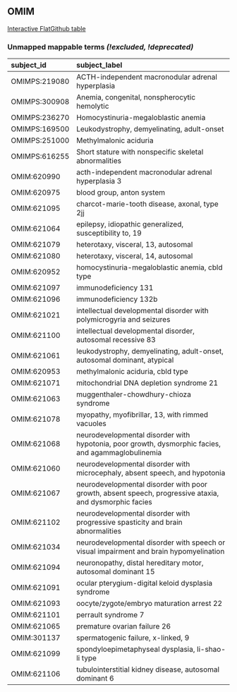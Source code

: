## OMIM
[Interactive FlatGithub table](https://flatgithub.com/monarch-initiative/mondo-ingest?filename=src/ontology/reports/omim_mapping_status.tsv)

### Unmapped mappable terms _(!excluded, !deprecated)_
| subject_id    | subject_label                                                                                          |
|:--------------|:-------------------------------------------------------------------------------------------------------|
| OMIMPS:219080 | ACTH-independent macronodular adrenal hyperplasia                                                      |
| OMIMPS:300908 | Anemia, congenital, nonspherocytic hemolytic                                                           |
| OMIMPS:236270 | Homocystinuria-megaloblastic anemia                                                                    |
| OMIMPS:169500 | Leukodystrophy, demyelinating, adult-onset                                                             |
| OMIMPS:251000 | Methylmalonic aciduria                                                                                 |
| OMIMPS:616255 | Short stature with nonspecific skeletal abnormalities                                                  |
| OMIM:620990   | acth-independent macronodular adrenal hyperplasia 3                                                    |
| OMIM:620975   | blood group, anton system                                                                              |
| OMIM:621095   | charcot-marie-tooth disease, axonal, type 2jj                                                          |
| OMIM:621064   | epilepsy, idiopathic generalized, susceptibility to, 19                                                |
| OMIM:621079   | heterotaxy, visceral, 13, autosomal                                                                    |
| OMIM:621080   | heterotaxy, visceral, 14, autosomal                                                                    |
| OMIM:620952   | homocystinuria-megaloblastic anemia, cbld type                                                         |
| OMIM:621097   | immunodeficiency 131                                                                                   |
| OMIM:621096   | immunodeficiency 132b                                                                                  |
| OMIM:621021   | intellectual developmental disorder with polymicrogyria and seizures                                   |
| OMIM:621100   | intellectual developmental disorder, autosomal recessive 83                                            |
| OMIM:621061   | leukodystrophy, demyelinating, adult-onset, autosomal dominant, atypical                               |
| OMIM:620953   | methylmalonic aciduria, cbld type                                                                      |
| OMIM:621071   | mitochondrial DNA depletion syndrome 21                                                                |
| OMIM:621063   | muggenthaler-chowdhury-chioza syndrome                                                                 |
| OMIM:621078   | myopathy, myofibrillar, 13, with rimmed vacuoles                                                       |
| OMIM:621068   | neurodevelopmental disorder with hypotonia, poor growth, dysmorphic facies, and agammaglobulinemia     |
| OMIM:621060   | neurodevelopmental disorder with microcephaly, absent speech, and hypotonia                            |
| OMIM:621067   | neurodevelopmental disorder with poor growth, absent speech, progressive ataxia, and dysmorphic facies |
| OMIM:621102   | neurodevelopmental disorder with progressive spasticity and brain abnormalities                        |
| OMIM:621034   | neurodevelopmental disorder with speech or visual impairment and brain hypomyelination                 |
| OMIM:621094   | neuronopathy, distal hereditary motor, autosomal dominant 15                                           |
| OMIM:621091   | ocular pterygium-digital keloid dysplasia syndrome                                                     |
| OMIM:621093   | oocyte/zygote/embryo maturation arrest 22                                                              |
| OMIM:621101   | perrault syndrome 7                                                                                    |
| OMIM:621065   | premature ovarian failure 26                                                                           |
| OMIM:301137   | spermatogenic failure, x-linked, 9                                                                     |
| OMIM:621099   | spondyloepimetaphyseal dysplasia, li-shao-li type                                                      |
| OMIM:621106   | tubulointerstitial kidney disease, autosomal dominant 6                                                |